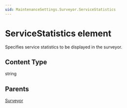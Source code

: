 ```yaml
---
uid: MaintenanceSettings.Surveyor.ServiceStatistics
---
```


# ServiceStatistics element

Specifies service statistics to be displayed in the surveyor.

## Content Type

string

## Parents

[Surveyor](xref:MaintenanceSettings.Surveyor)
